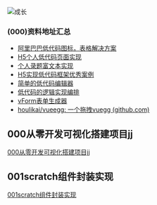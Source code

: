 ![成长](/images/home.png)




  

### (000)资料地址汇总
- [阿里巴巴低代码图标，表格解决方案](https://xrender.fun/)
- [H5个人低代码页面实现]()
- [个人录题富文本实现]()
- [H5实现低代码框架优秀案例]()
- [简单的低代码编辑器](https://mp.weixin.qq.com/s/llLKRCOLvZSjSO4WfzBgPg)
- [低代码的逻辑实现编排](https://github.com/ascoders/weekly/blob/master/%E5%89%8D%E6%B2%BF%E6%8A%80%E6%9C%AF/197.%E7%B2%BE%E8%AF%BB%E3%80%8A%E4%BD%8E%E4%BB%A3%E7%A0%81%E9%80%BB%E8%BE%91%E7%BC%96%E6%8E%92%E3%80%8B.md)
- [vForm表单生成器](https://gitee.com/nyhxiaoning/VFormBuilds)
- [houlikai/vueegg: 一个拖拽vuegg (github.com)](https://github.com/houlikai/vueegg)


## 000从零开发可视化搭建项目jj
[000从零开发可视化搭建项目jj](./000%E4%BB%8E%E9%9B%B6%E5%BC%80%E5%8F%91%E5%8F%AF%E8%A7%86%E5%8C%96%E6%90%AD%E5%BB%BA%E9%A1%B9%E7%9B%AEjj.md)


## 001scratch组件封装实现
[001scratch组件封装实现](./001scratch%E7%BB%84%E4%BB%B6%E5%B0%81%E8%A3%85%E5%AE%9E%E7%8E%B0.md)